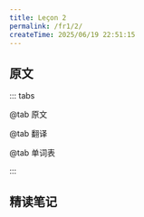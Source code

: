 ```yaml
---
title: Leçon 2
permalink: /fr1/2/
createTime: 2025/06/19 22:51:15
---
```


## 原文

::: tabs

@tab 原文

@tab 翻译

@tab 单词表

:::

## 精读笔记